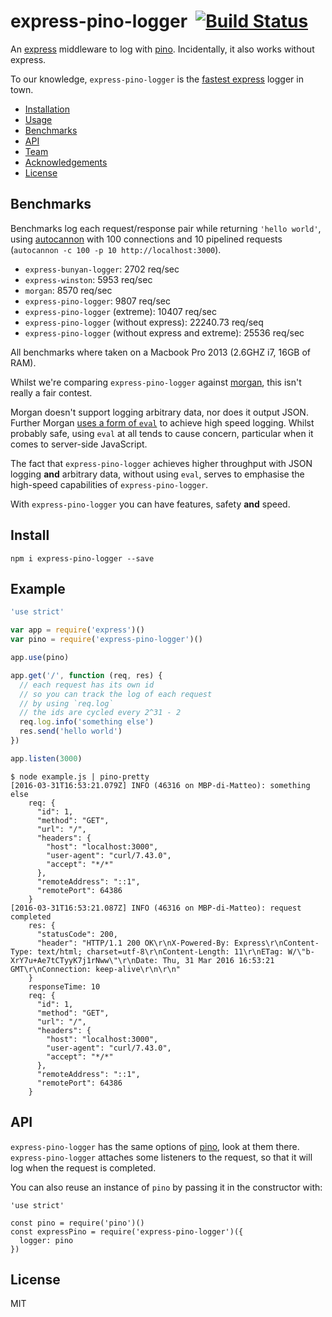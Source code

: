 # express-pino-logger&nbsp;&nbsp;[![Build Status](https://travis-ci.org/pinojs/express-pino-logger.svg)](https://travis-ci.org/pinojs/express-pino-logger)

An [express](http://npm.im/express) middleware to log with
[pino](https://github.com/pinojs/pino). Incidentally, it also works
without express.

To our knowledge, `express-pino-logger` is the [fastest express](#benchmarks) logger in town.

* [Installation](#install)
* [Usage](#usage)
* [Benchmarks](#benchmarks)
* [API](#api)
* [Team](#team)
* [Acknowledgements](#acknowledgements)
* [License](#license)

## Benchmarks

Benchmarks log each request/response pair while returning
`'hello world'`, using
[autocannon](https://github.com/mcollina/autocannon) with 100
connections and 10 pipelined requests (`autocannon -c 100 -p 10 http://localhost:3000`).

* `express-bunyan-logger`: 2702 req/sec
* `express-winston`: 5953 req/sec
* `morgan`: 8570 req/sec
* `express-pino-logger`: 9807 req/sec
* `express-pino-logger` (extreme): 10407 req/sec
* `express-pino-logger` (without express): 22240.73 req/seq
* `express-pino-logger` (without express and extreme): 25536 req/sec

All benchmarks where taken on a Macbook Pro 2013 (2.6GHZ i7, 16GB of RAM). 

Whilst we're comparing `express-pino-logger` against [morgan](http://npm.im/morgan), this isn't really a fair contest. 

Morgan doesn't support logging arbitrary data, nor does it output JSON. Further Morgan [uses a form of `eval`](https://github.com/expressjs/morgan/blob/5da5ff1f5446e3f3ff29d29a2d6582712612bf89/index.js#L383) to achieve high speed logging. Whilst probably safe, using `eval` at all tends to cause concern, particular when it comes to server-side JavaScript.

The fact that `express-pino-logger` achieves higher throughput with JSON logging **and** arbitrary data, without using `eval`, serves to emphasise the high-speed capabilities of `express-pino-logger`. 

With `express-pino-logger` you can have features, safety **and** speed. 

## Install

```
npm i express-pino-logger --save
```

## Example

```js
'use strict'

var app = require('express')()
var pino = require('express-pino-logger')()

app.use(pino)

app.get('/', function (req, res) {
  // each request has its own id
  // so you can track the log of each request
  // by using `req.log`
  // the ids are cycled every 2^31 - 2
  req.log.info('something else')
  res.send('hello world')
})

app.listen(3000)
```

```
$ node example.js | pino-pretty
[2016-03-31T16:53:21.079Z] INFO (46316 on MBP-di-Matteo): something else
    req: {
      "id": 1,
      "method": "GET",
      "url": "/",
      "headers": {
        "host": "localhost:3000",
        "user-agent": "curl/7.43.0",
        "accept": "*/*"
      },
      "remoteAddress": "::1",
      "remotePort": 64386
    }
[2016-03-31T16:53:21.087Z] INFO (46316 on MBP-di-Matteo): request completed
    res: {
      "statusCode": 200,
      "header": "HTTP/1.1 200 OK\r\nX-Powered-By: Express\r\nContent-Type: text/html; charset=utf-8\r\nContent-Length: 11\r\nETag: W/\"b-XrY7u+Ae7tCTyyK7j1rNww\"\r\nDate: Thu, 31 Mar 2016 16:53:21 GMT\r\nConnection: keep-alive\r\n\r\n"
    }
    responseTime: 10
    req: {
      "id": 1,
      "method": "GET",
      "url": "/",
      "headers": {
        "host": "localhost:3000",
        "user-agent": "curl/7.43.0",
        "accept": "*/*"
      },
      "remoteAddress": "::1",
      "remotePort": 64386
    }
```

## API

`express-pino-logger` has the same options of
[pino](http://npm.im/pino), look at them there.
`express-pino-logger` attaches some listeners to the request, so that
it will log when the request is completed.

You can also reuse an instance of `pino` by passing it in the
constructor with:

```
'use strict'

const pino = require('pino')()
const expressPino = require('express-pino-logger')({
  logger: pino
})
```

## License

MIT
